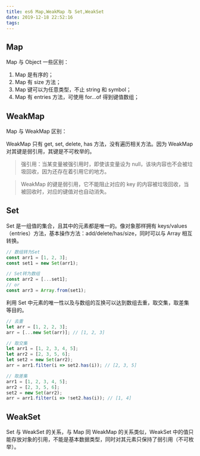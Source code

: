 ```yaml
---
title: es6 Map,WeakMap 与 Set,WeakSet
date: 2019-12-18 22:52:16
tags:
---
```


## Map

Map 与 Object 一些区别：

1. Map 是有序的；
2. Map 有 size 方法；
3. Map 键可以为任意类型，不止 string 和 symbol；
4. Map 有 entries 方法，可使用 for...of 得到键值数组；

## WeakMap

Map 与 WeakMap 区别：

WeakMap 只有 get, set, delete, has 方法，没有遍历相关方法。因为 WeakMap 对其键是弱引用，其键是不可枚举的。

> 强引用：当某变量被强引用时，即使该变量设为 null，该块内容也不会被垃圾回收，因为还存在着引用它的地方。

> WeakMap 的键是弱引用，它不能阻止对应的 key 的内容被垃圾回收，当被回收时，对应的键值对也自动消失。

## Set

Set 是一组值的集合，且其中的元素都是唯一的。像对象那样拥有 keys/values（entries）方法，基本操作方法：add/delete/has/size，同时可以与 Array 相互转换。

```js
// 数组转为Set
const arr1 = [1, 2, 3];
const set1 = new Set(arr1);

// Set转为数组
const arr2 = [...set1];
// or
const arr3 = Array.from(set1);
```

利用 Set 中元素的唯一性以及与数组的互换可以达到数组去重，取交集，取差集等目的。

```js
// 去重
let arr = [1, 2, 2, 3];
arr = [...new Set(arr)]; // [1, 2, 3]

// 取交集
let arr1 = [1, 2, 3, 4, 5];
let arr2 = [2, 3, 5, 6];
let set2 = new Set(arr2);
arr = arr1.filter(i => set2.has(i)); // [2, 3, 5]

// 取差集
arr1 = [1, 2, 3, 4, 5];
arr2 = [2, 3, 5, 6];
set2 = new Set(arr2);
arr = arr1.filter(i => !set2.has(i)); // [1, 4]
```

## WeakSet

Set 与 WeakSet 的关系，与 Map 同 WeakMap 的关系类似，WeakSet 中的值只能存放对象的引用，不能是基本数据类型，同时对其元素只保持了弱引用（不可枚举）。
